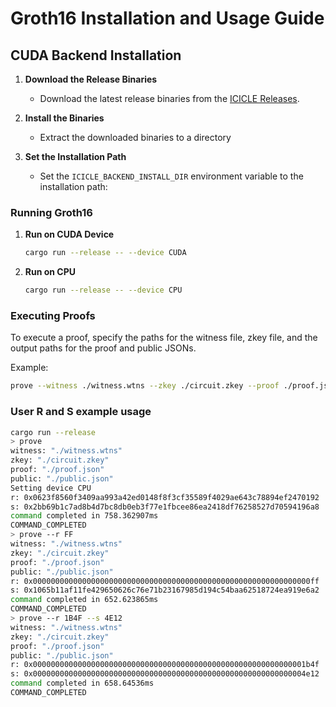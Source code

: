 # Groth16 Installation and Usage Guide

## CUDA Backend Installation

1. **Download the Release Binaries**
   - Download the latest release binaries from the [ICICLE Releases](https://github.com/ingonyama-zk/icicle/releases/).

2. **Install the Binaries**
   - Extract the downloaded binaries to a directory

3. **Set the Installation Path**
   - Set the `ICICLE_BACKEND_INSTALL_DIR` environment variable to the installation path:

### Running Groth16

1. **Run on CUDA Device**
   ```bash
   cargo run --release -- --device CUDA
   ```

2. **Run on CPU**
   ```bash
   cargo run --release -- --device CPU
   ```

### Executing Proofs

To execute a proof, specify the paths for the witness file, zkey file, and the output paths for the proof and public JSONs.

Example:
```bash
prove --witness ./witness.wtns --zkey ./circuit.zkey --proof ./proof.json --public ./public.json
```

### User R and S example usage
```bash
cargo run --release
> prove
witness: "./witness.wtns"
zkey: "./circuit.zkey"
proof: "./proof.json"
public: "./public.json"
Setting device CPU
r: 0x0623f8560f3409aa993a42ed0148f8f3cf35589f4029ae643c78894ef2470192
s: 0x2bb69b1c7ad8b4d7bc8db0eb3f77e1fbcee86ea2418df76258527d70594196a8
command completed in 758.362907ms
COMMAND_COMPLETED
> prove --r FF 
witness: "./witness.wtns"
zkey: "./circuit.zkey"
proof: "./proof.json"
public: "./public.json"
r: 0x00000000000000000000000000000000000000000000000000000000000000ff
s: 0x1065b11af11fe429650626c76e71b23167985d194c54baa62518724ea919e6a2
command completed in 652.623865ms
COMMAND_COMPLETED
> prove --r 1B4F --s 4E12
witness: "./witness.wtns"
zkey: "./circuit.zkey"
proof: "./proof.json"
public: "./public.json"
r: 0x0000000000000000000000000000000000000000000000000000000000001b4f
s: 0x0000000000000000000000000000000000000000000000000000000000004e12
command completed in 658.64536ms
COMMAND_COMPLETED
```